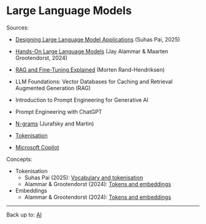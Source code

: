 # Large Language Models

Sources:
- [Designing Large Language Model Applications](pai2025/index.md) (Suhas Pai, 2025)
- [Hands-On Large Language Models](alammar2024/index.md) (Jay Alammar & Maarten Grootendorst, 2024)
- [RAG and Fine-Tuning Explained](RAGFineTuning.md) (Morten Rand-Hendriksen)
- LLM Foundations: Vector Databases for Caching and Retrieval Augmented Generation (RAG)
- Introduction to Prompt Engineering for Generative AI
- Prompt Engineering with ChatGPT
- [N-grams](ngrams.md) (Jurafsky and Martin)



- [Tokenisation](tokenisation.md)
- [Microsoft Copilot](copilot/index.md)

Concepts:
- Tokenisation
  - Suhas Pai (2025): [Vocabulary and tokenisation](pai2025/vocabulary-and-tokenisation.md)
  - Alammar & Grootendorst (2024): [Tokens and embeddings](alammar2024/tokens-and-embeddings.md)
- Embeddings
  - Alammar & Grootendorst (2024): [Tokens and embeddings](alammar2024/tokens-and-embeddings.md)


----

Back up to: [AI](../index.md)
